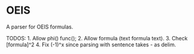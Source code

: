# OEIS
A parser for OEIS formulas.

TODOS:
    1. Allow phi() func();
    2. Allow formula (text formula text).
    3. Check [formula]^2
    4. Fix (-1)^x since parsing with sentence takes - as delim.